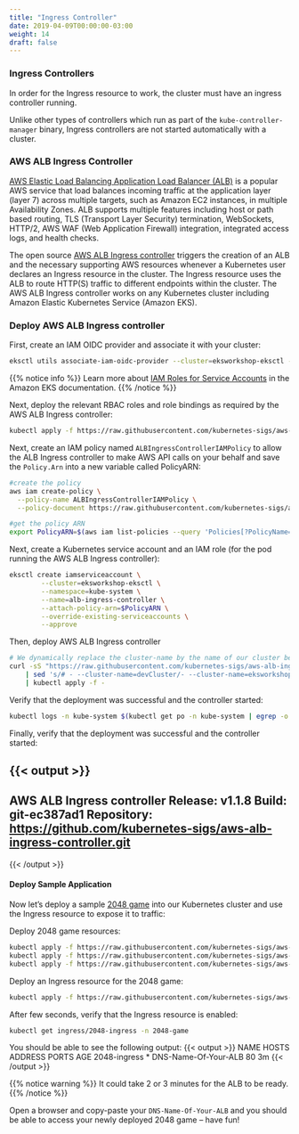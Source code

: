 ```yaml
---
title: "Ingress Controller"
date: 2019-04-09T00:00:00-03:00
weight: 14
draft: false
---
```


### Ingress Controllers

In order for the Ingress resource to work, the cluster must have an ingress controller running.

Unlike other types of controllers which run as part of the `kube-controller-manager` binary, Ingress controllers are not started automatically with a cluster.

### AWS ALB Ingress Controller

[AWS Elastic Load Balancing Application Load Balancer (ALB)](https://docs.aws.amazon.com/elasticloadbalancing/latest/application/introduction.html) is a popular AWS service that load balances incoming traffic at the application layer (layer 7) across multiple targets, such as Amazon EC2 instances, in multiple Availability Zones. ALB supports multiple features including host or path based routing, TLS (Transport Layer Security) termination, WebSockets, HTTP/2, AWS WAF (Web Application Firewall) integration, integrated access logs, and health checks.

The open source [AWS ALB Ingress controller](https://github.com/kubernetes-sigs/aws-alb-ingress-controller) triggers the creation of an ALB and the necessary supporting AWS resources whenever a Kubernetes user declares an Ingress resource in the cluster. The Ingress resource uses the ALB to route HTTP(S) traffic to different endpoints within the cluster. The AWS ALB Ingress controller works on any Kubernetes cluster including Amazon Elastic Kubernetes Service (Amazon EKS).

### Deploy AWS ALB Ingress controller

First, create an IAM OIDC provider and associate it with your cluster:

```bash
eksctl utils associate-iam-oidc-provider --cluster=eksworkshop-eksctl --approve
```

{{% notice info %}}
Learn more about [IAM Roles for Service Accounts](https://docs.aws.amazon.com/eks/latest/userguide/iam-roles-for-service-accounts.html) in the Amazon EKS documentation.
{{% /notice %}}

Next, deploy the relevant RBAC roles and role bindings as required by the AWS ALB Ingress controller:

```bash
kubectl apply -f https://raw.githubusercontent.com/kubernetes-sigs/aws-alb-ingress-controller/${ALB_INGRESS_VERSION}/docs/examples/rbac-role.yaml
```

Next, create an IAM policy named `ALBIngressControllerIAMPolicy` to allow the ALB Ingress controller to make AWS API calls on your behalf and save the `Policy.Arn` into a new variable called PolicyARN:

```bash
#create the policy
aws iam create-policy \
  --policy-name ALBIngressControllerIAMPolicy \
  --policy-document https://raw.githubusercontent.com/kubernetes-sigs/aws-alb-ingress-controller/${ALB_INGRESS_VERSION}/docs/examples/iam-policy.json

#get the policy ARN
export PolicyARN=$(aws iam list-policies --query 'Policies[?PolicyName==`ALBIngressControllerIAMPolicy`].Arn' --output text)
```

Next, create a Kubernetes service account and an IAM role (for the pod running the AWS ALB Ingress controller):

```bash
eksctl create iamserviceaccount \
        --cluster=eksworkshop-eksctl \
        --namespace=kube-system \
        --name=alb-ingress-controller \
        --attach-policy-arn=$PolicyARN \
        --override-existing-serviceaccounts \
        --approve
```

Then, deploy AWS ALB Ingress controller

```bash
# We dynamically replace the cluster-name by the name of our cluster before applying the YAML file
curl -sS "https://raw.githubusercontent.com/kubernetes-sigs/aws-alb-ingress-controller/${ALB_INGRESS_VERSION}/docs/examples/alb-ingress-controller.yaml" \
    | sed 's/# - --cluster-name=devCluster/- --cluster-name=eksworkshop-eksctl/g' \
    | kubectl apply -f -
```

Verify that the deployment was successful and the controller started:

```bash
kubectl logs -n kube-system $(kubectl get po -n kube-system | egrep -o alb-ingress[a-zA-Z0-9-]+)
```

Finally, verify that the deployment was successful and the controller started:

{{< output >}}
-------------------------------------------------------------------------------
AWS ALB Ingress controller
  Release:    v1.1.8
  Build:      git-ec387ad1
  Repository: https://github.com/kubernetes-sigs/aws-alb-ingress-controller.git
-------------------------------------------------------------------------------
{{< /output >}}

#### Deploy Sample Application

Now let’s deploy a sample [2048 game](https://gabrielecirulli.github.io/2048/) into our Kubernetes cluster and use the Ingress resource to expose it to traffic:

Deploy 2048 game resources:

```bash
kubectl apply -f https://raw.githubusercontent.com/kubernetes-sigs/aws-alb-ingress-controller/${ALB_INGRESS_VERSION}/docs/examples/2048/2048-namespace.yaml
kubectl apply -f https://raw.githubusercontent.com/kubernetes-sigs/aws-alb-ingress-controller/${ALB_INGRESS_VERSION}/docs/examples/2048/2048-deployment.yaml
kubectl apply -f https://raw.githubusercontent.com/kubernetes-sigs/aws-alb-ingress-controller/${ALB_INGRESS_VERSION}/docs/examples/2048/2048-service.yaml
```

Deploy an Ingress resource for the 2048 game:

```bash
kubectl apply -f https://raw.githubusercontent.com/kubernetes-sigs/aws-alb-ingress-controller/${ALB_INGRESS_VERSION}/docs/examples/2048/2048-ingress.yaml
```

After few seconds, verify that the Ingress resource is enabled:

```bash
kubectl get ingress/2048-ingress -n 2048-game
```

You should be able to see the following output:
{{< output >}}
NAME           HOSTS   ADDRESS                PORTS   AGE
2048-ingress   *       DNS-Name-Of-Your-ALB   80      3m
{{< /output >}}

{{% notice warning %}}
It could take 2 or 3 minutes for the ALB to be ready.
{{% /notice %}}

Open a browser and copy-paste your `DNS-Name-Of-Your-ALB` and you should be able to access your newly deployed 2048 game – have fun!
